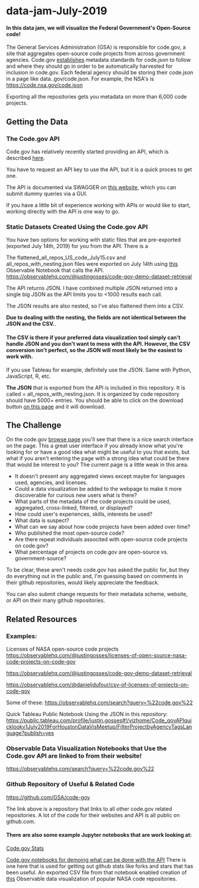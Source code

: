 # data-jam-July-2019

#### In this data jam, we will visualize the Federal Government's Open-Source code!

The General Services Administration (GSA) is responsible for code.gov, a site that aggregates open-source code projects from across government agencies. Code.gov <a href="https://www.code.gov/about/compliance/inventory-code">establishes</a> metadata standards for code.json to follow and where they should go in order to be automatically harvested for inclusion in code.gov. Each federal agency should be storing their code.json in a page like data.<agency name>.gov/code.json. For example, the NSA's is https://code.nsa.gov/code.json 

Exporting all the repositories gets you metadata on more than 6,000 code projects.

## Getting the Data

### The Code.gov API
Code.gov has relatively recently started providing an API, which is described <a href="https://developers.code.gov/basics.html"> here</a>.

You have to request an API key to use the API, but it is a quick proces to get one.

The API is documented via SWAGGER on <a href="https://api.code.gov/docs/#/repo/get_repos">this website</a>, which you can submit dummy queries via a GUI. 

If you have a little bit of experience working with APIs or would like to start, working directly with the API is one way to go.

### Static Datasets Created Using the Code.gov API
You have two options for working with static files that are pre-exported  (exported July 14th, 2019) for you from the API. There is a 

The flattened_all_repos_US_code_July15.csv and all_repos_with_nesting.json files were exported on July 14th using <a href="https://observablehq.com/@justingosses/code-gov-demo-dataset-retrieval">this</a> Observable Notebook that calls the API.
https://observablehq.com/@justingosses/code-gov-demo-dataset-retrieval

The API returns JSON. I have combined multiple JSON returned into a single big JSON as the API limits you to <1000 results each call. 

The JSON results are also nested, so I've also flattened them into a CSV. 

<b>Due to dealing with the nesting, the fields are not identical between the JSON and the CSV.</b>.

#### The CSV is there if your preferred data visualization tool simply can't handle JSON and you don't want to mess with the API. However, the CSV conversion isn't perfect, so the JSON will most likely be the easiest to work with. 

If you use Tableau for example, definitely use the JSON. Same with Python, JavaScript, R, etc.

<b>The JSON</b> that is exported from the API is included in this repository. It is called = all_repos_with_nesting.json. It is organized by code repository should have 5000+ entries. You should be able to click on the download button <a href="https://github.com/houstondatavis/data-jam-July-2019/blob/master/all_repos_with_nesting.json"> on this page</a> and it will download.

## The Challenge
On the code.gov <a href="https://www.code.gov/browse-projects?page=1&size=10&sort=data_quality">browse page</a> you'll see that there is a nice search interface on the page. This a great user interface if you already know what you're looking for or have a good idea what might be useful to you that exists, but what if you aren't entering the page with a strong idea what could be there that would be interest to you? The current page is a little weak in this area. 
- It doesn't present any aggregated views except maybe for languages used, agencies, and licenses. 
- Could a data visualization be added to the webpage to make it more discoverable for curious new users what is there?
- What parts of the metadata of the code projects could be used, aggregated, cross-linked, filtered, or displayed?
- How could user's experiences, skills, interests be used?
- What data is suspect? 
- What can we say about how code projects have been added over time?
- Who published the most open-source code?
- Are there repeat individuals associted with open-source code projects on code.gov?
- What percentage of projects on code.gov are open-source vs. government-source?

To be clear, these aren't needs code.gov has asked the public for, but they do everything out in the public and, I'm guessing based on comments in their github repositories, would likely appreciate the feedback. 

You can also submit change requests for their metadata scheme, website, or API on their many github repositories. 


## Related Resources

### Examples:
Licenses of NASA open-source code projects
https://observablehq.com/@justingosses/licenses-of-open-source-nasa-code-projects-on-code-gov

https://observablehq.com/@justingosses/code-gov-demo-dataset-retrieval

https://observablehq.com/@danieljdufour/csv-of-licenses-of-projects-on-code-gov

Some of these: https://observablehq.com/search?query=%22code.gov%22

Quick Tableau Public Notebook Using the JSON in this repository: https://public.tableau.com/profile/justin.gosses#!/vizhome/Code_govAPIquicklookv1July2019ForHoustonDataVisMeetup/FilterProjectbyAgencyTagsLanguage?publish=yes

### Observable Data Visualization Notebooks that Use the Code.gov API are linked to from their website!

https://observablehq.com/search?query=%22code.gov%22

### Github Repository of Useful & Related Code
https://github.com/GSA/code-gov

The link above is a repository that links to all other code.gov related repositories. A lot of the code for their websites and API is all public on github.com.

#### There are also some example Jupyter notebooks that are work looking at:
 
<a href="https://github.com/GSA/code-gov-stats">Code.gov Stats</a>

<a href="https://github.com/GSA/code-gov-stats-jupyter-notebook"> Code.gov notebooks for demoing what can be done with the API</a> There is one here that is used for getting out github stats like forks and stars that has been useful. An exported CSV file from that notebook enabled creation of <a href="https://observablehq.com/@justingosses/public-engagement-with-nasas-open-source-code-projects-on-g">this</a> Observable data visualization of popular NASA code repositories. 
